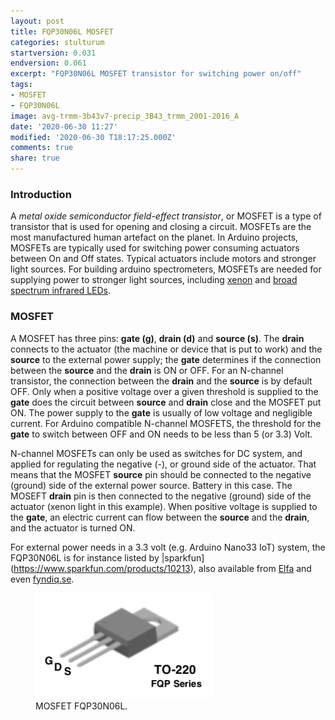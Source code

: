 ```yaml
---
layout: post
title: FQP30N06L MOSFET
categories: stulturum
startversion: 0.031
endversion: 0.061
excerpt: "FQP30N06L MOSFET transistor for switching power on/off"
tags:
- MOSFET
- FQP30N06L
image: avg-trmm-3b43v7-precip_3B43_trmm_2001-2016_A
date: '2020-06-30 11:27'
modified: '2020-06-30 T18:17:25.000Z'
comments: true
share: true
---
```

<script src="https://karttur.github.io/common/assets/js/karttur/togglediv.js"></script>

### Introduction

A _metal oxide semiconductor field-effect transistor_, or MOSFET is a type of transistor that is used for opening and closing a circuit. MOSFETs are the most manufactured human artefact on the planet. In Arduino projects, MOSFETs are typically used for switching power consuming actuators between On and Off states. Typical actuators include motors and stronger light sources. For building arduino spectrometers, MOSFETs are needed for supplying power to stronger light sources, including [xenon](#) and [broad spectrum infrared LEDs](#).

### MOSFET

A MOSFET has three pins: __gate (g)__, __drain (d)__ and __source (s)__. The __drain__ connects to the actuator (the machine or device that is put to work) and the __source__ to the external power supply; the __gate__ determines if the connection between the __source__ and the __drain__ is ON or OFF. For an N-channel transistor, the connection between the __drain__ and the __source__ is by default OFF. Only when a positive voltage over a given threshold is supplied to the __gate__ does the circuit between __source__ and __drain__ close and the MOSFET put ON. The power supply to the __gate__ is usually of low voltage and negligible current. For Arduino compatible N-channel MOSFETS, the threshold for the __gate__ to switch between OFF and ON needs to be less than 5 (or 3.3) Volt.

N-channel MOSFETs can only be used as switches for DC system, and applied for regulating the negative (-), or ground side of the actuator. That means that the MOSFET __source__ pin should be connected to the negative (ground) side of the external power source. Battery in this case. The MOSEFT __drain__ pin is then connected to the negative (ground) side of the actuator (xenon light in this example). When positive voltage is supplied to the __gate__, an electric current can flow between the __source__ and the __drain__, and the actuator is turned ON.

For external power needs in a 3.3 volt (e.g. Arduino Nano33 IoT) system, the FQP30N06L is for instance listed by |sparkfun](https://www.sparkfun.com/products/10213), also available from [Elfa](https://www.elfa.se/en/mosfet-channel-30v-40a-70w-to-220ab-st-stp40nf03l/p/30170831?track=true&no-cache=true&marketingPopup=false) and even [fyndiq.se](https://fyndiq.se/produkt/10st-fqp30n06l-fqp-30n06l-60v-logik-n-kanal-mosfet-to-220-0-one-size-2bbde9ae34e94730/).

<figure>
<img src="../../images/MOSFET_FQP30N06L.png">
<figcaption> MOSFET FQP30N06L. </figcaption>
</figure>
